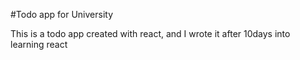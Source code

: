 #Todo app for University

This is a todo app created with react, and I wrote it after 10days into learning react
